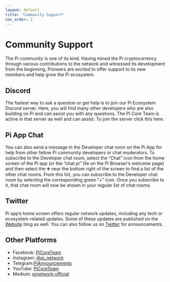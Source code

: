 ```yaml
---
layout: default
title: "Community Support"
nav_order: 2
---
```


# Community Support
The Pi community is one of its kind. Having mined the Pi cryptocurrency through various contributions to the network and witnessed its development from the beginning, Pioneers are excited to offer support to its new members and help grow the Pi ecosystem. 

## Discord
The fastest way to ask a question or get help is to join our Pi Ecosystem Discord server. Here, you will find many other developers who are also building on Pi and can assist you with any questions. The Pi Core Team is active in that server as well and can assist. To join the server click this here.

## Pi App Chat
You can also send a message in the Developer chat room on the Pi App for help from other fellow Pi community developers or chat moderators. To subscribe to the Developer chat room, select the “Chat” icon from the home screen of the Pi app (or the “chat.pi” tile on the Pi Browser’s welcome page) and then select the ➕ near the bottom right of the screen to find a list of the other chat rooms. From this list, you can subscribe to the Developer chat room by selecting the corresponding green “+” icon. Once you subscribe to it, that chat room will now be shown in your regular list of chat rooms.

## Twitter
Pi app’s home screen offers regular network updates, including any tech or ecosystem-related updates. Some of these updates are published on the [Website](https://minepi.com/blog) blog as well. You can also follow us on  [Twitter](https://twitter.com/PiCoreTeam) for announcements. 

## Other Platforms
- Facebook: [PiCoreTeam](https://www.facebook.com/PiCoreTeam)
- Instagram: [@pi_network](https://www.instagram.com/pi_network)
- Telegram:[PiAnnouncements](https://t.me/PiAnnouncements)
- YouTube: [PiCoreTeam](https://www.youtube.com/c/PiCoreTeam)
- Medium: [pinetwork-official](https://pinetwork-official.medium.com)


